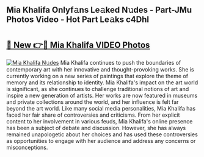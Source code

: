 ## Mia Khalifa Onlyf𝚊ns Le𝚊ked N𝚞des - Part-JMu Photos Video - Hot Part Le𝚊ks c4Dhl

# <h2><a href="http://ac48696.deff.icu/?id=Mia+Khalifa">🔗 New 👉🔴 Mia Khalifa VIDEO Photos</a></h2>

[![Mia Khalifa N𝚞des](https://i.imgur.com/rIISA9y.gif)](http://ac48696.deff.icu/?id=Mia+Khalifa)
Mia Khalifa continues to push the boundaries of contemporary art with her innovative and thought-provoking works. She is currently working on a new series of paintings that explore the theme of memory and its relationship to identity. Mia Khalifa's impact on the art world is significant, as she continues to challenge traditional notions of art and inspire a new generation of artists. Her works are now featured in museums and private collections around the world, and her influence is felt far beyond the art world. Like many social media personalities, Mia Khalifa has faced her fair share of controversies and criticisms. From her explicit content to her involvement in various feuds, Mia Khalifa's online presence has been a subject of debate and discussion. However, she has always remained unapologetic about her choices and has used these controversies as opportunities to engage with her audience and address any concerns or misconceptions.
